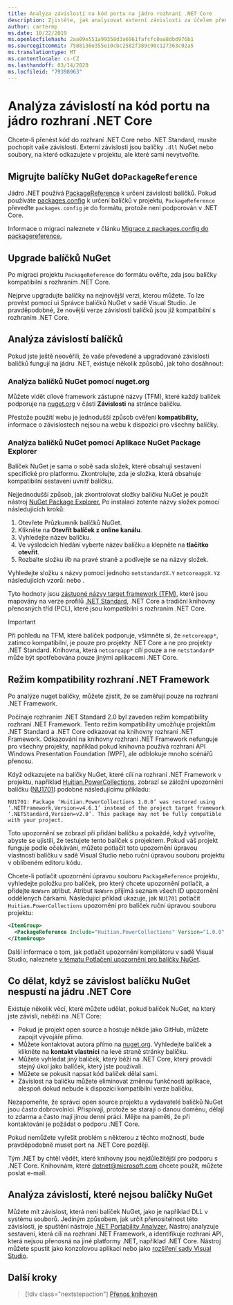 ```yaml
---
title: Analýza závislostí na kód portu na jádro rozhraní .NET Core
description: Zjistěte, jak analyzovat externí závislosti za účelem přenosu projektu z rozhraní .NET Framework na jádro .NET.
author: cartermp
ms.date: 10/22/2019
ms.openlocfilehash: 2aa09e551a99358d3a6961fafcfc0aa8dbd976b1
ms.sourcegitcommit: 7588136e355e10cbc2582f389c90c127363c02a5
ms.translationtype: MT
ms.contentlocale: cs-CZ
ms.lasthandoff: 03/14/2020
ms.locfileid: "79398963"
---
```

# <a name="analyze-your-dependencies-to-port-code-to-net-core"></a>Analýza závislostí na kód portu na jádro rozhraní .NET Core

Chcete-li přenést kód do rozhraní .NET Core nebo .NET Standard, musíte pochopit vaše závislosti. Externí závislosti jsou balíčky `.dll` NuGet nebo soubory, na které odkazujete v projektu, ale které sami nevytvoříte.

## <a name="migrate-your-nuget-packages-to-packagereference"></a>Migrujte balíčky NuGet do`PackageReference`

Jádro .NET používá [PackageReference](/nuget/consume-packages/package-references-in-project-files) k určení závislostí balíčků. Pokud používáte [packages.config](/nuget/reference/packages-config) k určení balíčků v projektu, `PackageReference` převeďte `packages.config` je do formátu, protože není podporován v .NET Core.

Informace o migraci naleznete v článku [Migrace z packages.config do packagereference.](/nuget/reference/migrate-packages-config-to-package-reference)

## <a name="upgrade-your-nuget-packages"></a>Upgrade balíčků NuGet

Po migraci projektu `PackageReference` do formátu ověřte, zda jsou balíčky kompatibilní s rozhraním .NET Core.

Nejprve upgradujte balíčky na nejnovější verzi, kterou můžete. To lze provést pomocí ui Správce balíčků NuGet v sadě Visual Studio. Je pravděpodobné, že novější verze závislostí balíčků jsou již kompatibilní s rozhraním .NET Core.

## <a name="analyze-your-package-dependencies"></a>Analýza závislostí balíčků

Pokud jste ještě neověřili, že vaše převedené a upgradované závislosti balíčků fungují na jádru .NET, existuje několik způsobů, jak toho dosáhnout:

### <a name="analyze-nuget-packages-using-nugetorg"></a>Analýza balíčků NuGet pomocí nuget.org

Můžete vidět cílové framework zástupné názvy (TFM), které každý balíček podporuje na [nuget.org](https://www.nuget.org/) v části **Závislosti** na stránce balíčku.

Přestože použití webu je jednodušší způsob ověření **kompatibility,** informace o závislostech nejsou na webu k dispozici pro všechny balíčky.

### <a name="analyze-nuget-packages-using-nuget-package-explorer"></a>Analýza balíčků NuGet pomocí Aplikace NuGet Package Explorer

Balíček NuGet je sama o sobě sada složek, které obsahují sestavení specifické pro platformu. Zkontrolujte, zda je složka, která obsahuje kompatibilní sestavení uvnitř balíčku.

Nejjednodušší způsob, jak zkontrolovat složky balíčku NuGet je použít nástroj [NuGet Package Explorer.](https://github.com/NuGetPackageExplorer/NuGetPackageExplorer) Po instalaci zotente názvy složek pomocí následujících kroků:

1. Otevřete Průzkumník balíčků NuGet.
2. Klikněte na **Otevřít balíček z online kanálu**.
3. Vyhledejte název balíčku.
4. Ve výsledcích hledání vyberte název balíčku a klepněte na **tlačítko otevřít**.
5. Rozbalte složku *lib* na pravé straně a podívejte se na názvy složek.

Vyhledejte složku s názvy pomocí jednoho `netstandardX.Y` `netcoreappX.Y`z následujících vzorů: nebo .

Tyto hodnoty jsou [zástupné názvy target framework (TFM),](../../standard/frameworks.md) které jsou mapovány na verze profilů [.NET Standard](../../standard/net-standard.md), .NET Core a tradiční knihovny přenosných tříd (PCL), které jsou kompatibilní s rozhraním .NET Core.

> [!IMPORTANT]
> Při pohledu na TFM, které balíček podporuje, všimněte si, že `netcoreapp*`, zatímco kompatibilní, je pouze pro projekty .NET Core a ne pro projekty .NET Standard.
> Knihovna, která `netcoreapp*` cílí pouze a ne `netstandard*` může být spotřebována pouze jinými aplikacemi .NET Core.

## <a name="net-framework-compatibility-mode"></a>Režim kompatibility rozhraní .NET Framework

Po analýze nuget balíčky, můžete zjistit, že se zaměřují pouze na rozhraní .NET Framework.

Počínaje rozhraním .NET Standard 2.0 byl zaveden režim kompatibility rozhraní .NET Framework. Tento režim kompatibility umožňuje projektům .NET Standard a .NET Core odkazovat na knihovny rozhraní .NET Framework. Odkazování na knihovny rozhraní .NET Framework nefunguje pro všechny projekty, například pokud knihovna používá rozhraní API Windows Presentation Foundation (WPF), ale odblokuje mnoho scénářů přenosu.

Když odkazujete na balíčky NuGet, které cílí na rozhraní .NET Framework v projektu, například [Huitian.PowerCollections](https://www.nuget.org/packages/Huitian.PowerCollections), zobrazí se záložní upozornění balíčku ([NU1701](/nuget/reference/errors-and-warnings/nu1701)) podobné následujícímu příkladu:

`NU1701: Package ‘Huitian.PowerCollections 1.0.0’ was restored using ‘.NETFramework,Version=v4.6.1’ instead of the project target framework ‘.NETStandard,Version=v2.0’. This package may not be fully compatible with your project.`

Toto upozornění se zobrazí při přidání balíčku a pokaždé, když vytvoříte, abyste se ujistili, že testujete tento balíček s projektem. Pokud váš projekt funguje podle očekávání, můžete potlačit toto upozornění úpravou vlastností balíčku v sadě Visual Studio nebo ruční úpravou souboru projektu v oblíbeném editoru kódu.

Chcete-li potlačit upozornění úpravou souboru `PackageReference` projektu, vyhledejte položku pro balíček, pro který chcete upozornění potlačit, a přidejte `NoWarn` atribut. Atribut `NoWarn` přijímá seznam všech ID upozornění oddělených čárkami. Následující příklad ukazuje, jak `NU1701` potlačit `Huitian.PowerCollections` upozornění pro balíček ruční úpravou souboru projektu:

```xml
<ItemGroup>
  <PackageReference Include="Huitian.PowerCollections" Version="1.0.0" NoWarn="NU1701" />
</ItemGroup>
```

Další informace o tom, jak potlačit upozornění kompilátoru v sadě Visual Studio, naleznete [v tématu Potlačení upozornění pro balíčky NuGet](/visualstudio/ide/how-to-suppress-compiler-warnings#suppress-warnings-for-nuget-packages).

## <a name="what-to-do-when-your-nuget-package-dependency-doesnt-run-on-net-core"></a>Co dělat, když se závislost balíčku NuGet nespustí na jádru .NET Core

Existuje několik věcí, které můžete udělat, pokud balíček NuGet, na který jste závislí, neběží na .NET Core:

- Pokud je projekt open source a hostuje někde jako GitHub, můžete zapojit vývojáře přímo.
- Můžete kontaktovat autora přímo na [nuget.org](https://www.nuget.org/). Vyhledejte balíček a klikněte na **kontakt vlastníci** na levé straně stránky balíčku.
- Můžete vyhledat jiný balíček, který běží na .NET Core, který provádí stejný úkol jako balíček, který jste používali.
- Můžete se pokusit napsat kód balíček dělal sami.
- Závislost na balíčku můžete eliminovat změnou funkčnosti aplikace, alespoň dokud nebude k dispozici kompatibilní verze balíčku.

Nezapomeňte, že správci open source projektu a vydavatelé balíčků NuGet jsou často dobrovolníci. Přispívají, protože se starají o danou doménu, dělají to zdarma a často mají jinou denní práci. Mějte na paměti, že při kontaktování je požádat o podporu .NET Core.

Pokud nemůžete vyřešit problém s některou z těchto možností, bude pravděpodobně muset port na .NET Core později.

Tým .NET by chtěl vědět, které knihovny jsou nejdůležitější pro podporu s .NET Core. Knihovnám, které dotnet@microsoft.com chcete použít, můžete poslat e-mail.

## <a name="analyze-dependencies-that-arent-nuget-packages"></a>Analýza závislostí, které nejsou balíčky NuGet

Můžete mít závislost, která není balíček NuGet, jako je například DLL v systému souborů. Jediným způsobem, jak určit přenositelnost této závislosti, je spuštění nástroje [.NET Portability Analyzer.](https://github.com/Microsoft/dotnet-apiport) Nástroj analyzuje sestavení, která cílí na rozhraní .NET Framework, a identifikuje rozhraní API, která nejsou přenosná na jiné platformy .NET, například .NET Core. Nástroj můžete spustit jako konzolovou aplikaci nebo jako [rozšíření sady Visual Studio](../../standard/analyzers/portability-analyzer.md).

## <a name="next-steps"></a>Další kroky

>[!div class="nextstepaction"]
>[Přenos knihoven](libraries.md)
